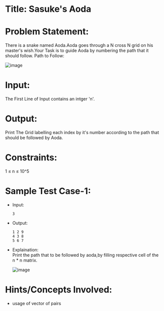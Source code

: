 # Title: Sasuke's Aoda

# Problem Statement:
  There is a snake named Aoda.Aoda goes through a N cross N grid on his master's wish.Your Task is to guide Aoda by numbering the path that it should follow.
Path to Follow:

![image](https://s3.amazonaws.com/hr-assets/0/1665852698-1ede395a36-Screenshot2022-10-15195314.png)
# Input:
  The First Line of Input contains an intger 'n'.

# Output:
  Print The Grid labelling each index by it's number according to the path that should be followed by Aoda.
 
# Constraints:
  1 $\leq$ n $\leq$ 10^5
# Sample Test Case-1:
- Input:<br>
  ```
  3
  ```
- Output:<br>
  ```
  1 2 9
  4 3 8
  5 6 7
  ```
- Explaination:<br>
  Print the path that to be followed by aoda,by filling respective cell of the n * n matrix.
  
  
  ![image](https://s3.amazonaws.com/hr-assets/0/1665853371-69c838d12f-Screenshot2022-10-15223233.png)
  
  
 # Hints/Concepts Involved:
  - usage of vector of pairs
   
